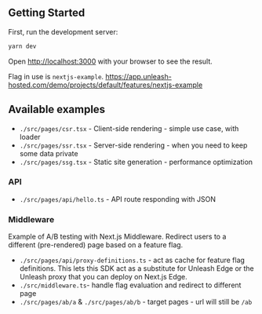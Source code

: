 ## Getting Started

First, run the development server:

```bash
yarn dev
```

Open [http://localhost:3000](http://localhost:3000) with your browser to see the result.

Flag in use is `nextjs-example`. https://app.unleash-hosted.com/demo/projects/default/features/nextjs-example

## Available examples

- `./src/pages/csr.tsx` - Client-side rendering - simple use case, with loader
- `./src/pages/ssr.tsx` - Server-side rendering - when you need to keep some data private
- `./src/pages/ssg.tsx` - Static site generation - performance optimization

### API

- `./src/pages/api/hello.ts` - API route responding with JSON

### Middleware

Example of A/B testing with Next.js Middleware.
Redirect users to a different (pre-rendered) page based on a feature flag.

- `./src/pages/api/proxy-definitions.ts` - act as cache for feature flag definitions. This lets this SDK act as a substitute for Unleash Edge or the Unleash proxy that you can deploy on Next.js Edge.
- `./src/middleware.ts`- handle flag evaluation and redirect to different page
- `./src/pages/ab/a` & `./src/pages/ab/b` - target pages - url will still be `/ab`
